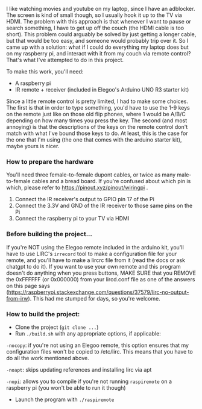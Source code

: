 I like watching movies and youtube on my laptop, since I have an adblocker. The screen is kind of small though, so I usually hook it up to the TV via HDMI. The problem with this approach is that whenever I want to pause or search something, I have to get up off the couch (the HDMI cable is too short). This problem could arguably be solved by just getting a longer cable, but that would be too easy, and someone would probably trip over it. So I came up with a solution: what if I could do everything my laptop does but on my raspberry pi, and interact with it from my couch via remote control? That's what I've attempted to do in this project.

To make this work, you'll need:
- A raspberry pi
- IR remote + receiver (included in Elegoo's Arduino UNO R3 starter kit)

Since a little remote control is pretty limited, I had to make some choices.
The first is that in order to type something, you'd have to use the 1-9 keys on the remote just like on those old flip phones, where 1 would be A/B/C depending on how many times you press the key.
The second (and most annoying) is that the descriptions of the keys on the remote control don't match with what I've bound those keys to do. At least, this is the case for the one that I'm using (the one that comes with the arduino starter kit), maybe yours is nicer.

### How to prepare the hardware

You'll need three female-to-female dupont cables, or twice as many male-to-female cables and a bread board. If you're confused about which pin is which, please refer to https://pinout.xyz/pinout/wiringpi .

1. Connect the IR receiver's output to GPIO pin 17 of the Pi
2. Connect the 3.3V and GND of the IR receiver to those same pins on the Pi
3. Connect the raspberry pi to your TV via HDMI

### Before building the project...
If you're NOT using the Elegoo remote included in the arduino kit, you'll have to use LIRC's `irrecord` tool to make a configuration file for your remote, and you'll have to make a lircrc file from it (read the docs or ask chatgpt to do it).
If you want to use your own remote and this program doesn't do anything when you press buttons, MAKE SURE that you REMOVE the 0xFFFFFF (or 0x000000) from your lircd.conf file as one of the answers on this page says (https://raspberrypi.stackexchange.com/questions/37579/lirc-no-output-from-irw).
This had me stumped for days, so you're welcome.

### How to build the project:
- Clone the project (`git clone ...`)
- Run `./build.sh` with any appropriate options, if applicable:

`-nocopy`: if you're not using an Elegoo remote, this option ensures that my configuration files won't be copied to /etc/lirc. This means that you have to do all the work mentioned above.

`-noapt`: skips updating references and installing lirc via apt

`-nopi`: allows you to compile if you're not running `raspiremote` on a raspberry pi (you won't be able to run it though)

- Launch the program with `./raspiremote`
